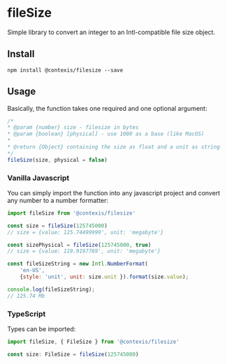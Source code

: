 # fileSize 

Simple library to convert an integer to an Intl-compatible file size object.

## Install

```shell
npm install @contexis/filesize --save
```


## Usage

Basically, the function takes one required and one optional argument:

```typescript
/*
* @param {number} size - filesize in bytes
* @param {boolean} [physical] - use 1000 as a base (like MacOS)
*
* @return {Object} containing the size as float and a unit as string
*/
fileSize(size, physical = false)
```


### Vanilla Javascript

You can simply import the function into any javascript project and convert any number to a number formatter:

```javascript
import fileSize from '@contexis/filesize'

const size = fileSize(125745000)
// size = {value: 125.74499999', unit: 'megabyte'}

const sizePhysical = fileSize(125745000, true)
// size = {value: 119.9197769', unit: 'megabyte'}

const fileSizeString = new Intl.NumberFormat(
	'en-US',
	{style: 'unit', unit: size.unit }).format(size.value);

console.log(fileSizeString);
// 125.74 Mb
```

### TypeScript

Types can be imported:
```typescript
import fileSize, { FileSize } from '@contexis/filesize'

const size: FileSize = fileSize(125745000)
```